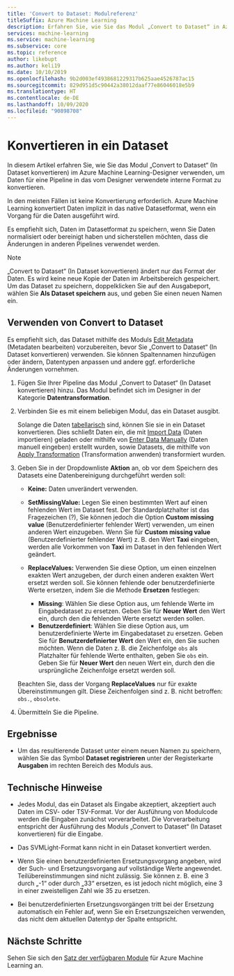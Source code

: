 ```yaml
---
title: 'Convert to Dataset: Modulreferenz'
titleSuffix: Azure Machine Learning
description: Erfahren Sie, wie Sie das Modul „Convert to Dataset“ in Azure Machine Learning verwenden, um Dateneingaben in das von Microsoft Azure Machine Learning verwendete interne Datasetformat zu konvertieren.
services: machine-learning
ms.service: machine-learning
ms.subservice: core
ms.topic: reference
author: likebupt
ms.author: keli19
ms.date: 10/10/2019
ms.openlocfilehash: 9b2d003ef4938681229317b625aae4526787ac15
ms.sourcegitcommit: 829d951d5c90442a38012daaf77e86046018e5b9
ms.translationtype: HT
ms.contentlocale: de-DE
ms.lasthandoff: 10/09/2020
ms.locfileid: "90898708"
---
```

# <a name="convert-to-dataset"></a>Konvertieren in ein Dataset

In diesem Artikel erfahren Sie, wie Sie das Modul „Convert to Dataset“ (In Dataset konvertieren) im Azure Machine Learning-Designer verwenden, um Daten für eine Pipeline in das vom Designer verwendete interne Format zu konvertieren.
  
In den meisten Fällen ist keine Konvertierung erforderlich. Azure Machine Learning konvertiert Daten implizit in das native Datasetformat, wenn ein Vorgang für die Daten ausgeführt wird. 

Es empfiehlt sich, Daten im Datasetformat zu speichern, wenn Sie Daten normalisiert oder bereinigt haben und sicherstellen möchten, dass die Änderungen in anderen Pipelines verwendet werden.  
  
> [!NOTE]
> „Convert to Dataset“ (In Dataset konvertieren) ändert nur das Format der Daten. Es wird keine neue Kopie der Daten im Arbeitsbereich gespeichert. Um das Dataset zu speichern, doppelklicken Sie auf den Ausgabeport, wählen Sie **Als Dataset speichern** aus, und geben Sie einen neuen Namen ein.  
  
## <a name="how-to-use-convert-to-dataset"></a>Verwenden von Convert to Dataset  

Es empfiehlt sich, das Dataset mithilfe des Moduls [Edit Metadata](edit-metadata.md) (Metadaten bearbeiten) vorzubereiten, bevor Sie „Convert to Dataset“ (In Dataset konvertieren) verwenden. Sie können Spaltennamen hinzufügen oder ändern, Datentypen anpassen und andere ggf. erforderliche Änderungen vornehmen.

1.  Fügen Sie Ihrer Pipeline das Modul „Convert to Dataset“ (In Dataset konvertieren) hinzu. Das Modul befindet sich im Designer in der Kategorie **Datentransformation**. 

2. Verbinden Sie es mit einem beliebigen Modul, das ein Dataset ausgibt.   

    Solange die Daten [tabellarisch](https://docs.microsoft.com/python/api/azureml-core/azureml.data.tabulardataset?view=azure-ml-py&preserve-view=true) sind, können Sie sie in ein Dataset konvertieren. Dies schließt Daten ein, die mit [Import Data](import-data.md) (Daten importieren) geladen oder mithilfe von [Enter Data Manually](enter-data-manually.md) (Daten manuell eingeben) erstellt wurden, sowie Datasets, die mithilfe von [Apply Transformation](apply-transformation.md) (Transformation anwenden) transformiert wurden.

3.  Geben Sie in der Dropdownliste **Aktion** an, ob vor dem Speichern des Datasets eine Datenbereinigung durchgeführt werden soll:  
  
    - **Keine:**  Daten unverändert verwenden.  
  
    - **SetMissingValue:** Legen Sie einen bestimmten Wert auf einen fehlenden Wert im Dataset fest. Der Standardplatzhalter ist das Fragezeichen (?), Sie können jedoch die Option **Custom missing value** (Benutzerdefinierter fehlender Wert) verwenden, um einen anderen Wert einzugeben. Wenn Sie für **Custom missing value** (Benutzerdefinierter fehlender Wert) z. B. den Wert **Taxi** eingeben, werden alle Vorkommen von **Taxi** im Dataset in den fehlenden Wert geändert.
  
    - **ReplaceValues:** Verwenden Sie diese Option, um einen einzelnen exakten Wert anzugeben, der durch einen anderen exakten Wert ersetzt werden soll. Sie können fehlende oder benutzerdefinierte Werte ersetzen, indem Sie die Methode **Ersetzen** festlegen:

      - **Missing**: Wählen Sie diese Option aus, um fehlende Werte im Eingabedataset zu ersetzen. Geben Sie für **Neuer Wert** den Wert ein, durch den die fehlenden Werte ersetzt werden sollen.
      - **Benutzerdefiniert**: Wählen Sie diese Option aus, um benutzerdefinierte Werte im Eingabedataset zu ersetzen. Geben Sie für **Benutzerdefinierter Wert** den Wert ein, den Sie suchen möchten. Wenn die Daten z. B. die Zeichenfolge `obs` als Platzhalter für fehlende Werte enthalten, geben Sie `obs` ein. Geben Sie für **Neuer Wert** den neuen Wert ein, durch den die ursprüngliche Zeichenfolge ersetzt werden soll.
  
    Beachten Sie, dass der Vorgang **ReplaceValues** nur für exakte Übereinstimmungen gilt. Diese Zeichenfolgen sind z. B. nicht betroffen: `obs.`, `obsolete`.  
 
  
5.  Übermitteln Sie die Pipeline.  

## <a name="results"></a>Ergebnisse

+  Um das resultierende Dataset unter einem neuen Namen zu speichern, wählen Sie das Symbol **Dataset registrieren** unter der Registerkarte **Ausgaben** im rechten Bereich des Moduls aus.  
  
## <a name="technical-notes"></a>Technische Hinweise  

-   Jedes Modul, das ein Dataset als Eingabe akzeptiert, akzeptiert auch Daten im CSV- oder TSV-Format. Vor der Ausführung von Modulcode werden die Eingaben zunächst vorverarbeitet. Die Vorverarbeitung entspricht der Ausführung des Moduls „Convert to Dataset“ (In Dataset konvertieren) für die Eingabe.  
  
-   Das SVMLight-Format kann nicht in ein Dataset konvertiert werden.  
  
-   Wenn Sie einen benutzerdefinierten Ersetzungsvorgang angeben, wird der Such- und Ersetzungsvorgang auf vollständige Werte angewendet. Teilübereinstimmungen sind nicht zulässig. Sie können z. B. eine 3 durch „-1“ oder durch „33“ ersetzen, es ist jedoch nicht möglich, eine 3 in einer zweistelligen Zahl wie 35 zu ersetzen.  
  
-   Bei benutzerdefinierten Ersetzungsvorgängen tritt bei der Ersetzung automatisch ein Fehler auf, wenn Sie ein Ersetzungszeichen verwenden, das nicht dem aktuellen Datentyp der Spalte entspricht.  

  
## <a name="next-steps"></a>Nächste Schritte

Sehen Sie sich den [Satz der verfügbaren Module](module-reference.md) für Azure Machine Learning an. 
